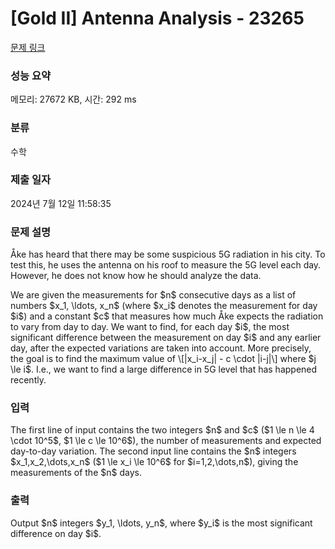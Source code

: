 # [Gold II] Antenna Analysis - 23265 

[문제 링크](https://www.acmicpc.net/problem/23265) 

### 성능 요약

메모리: 27672 KB, 시간: 292 ms

### 분류

수학

### 제출 일자

2024년 7월 12일 11:58:35

### 문제 설명

<p>Åke has heard that there may be some suspicious 5G radiation in his city. To test this, he uses the antenna on his roof to measure the 5G level each day. However, he does not know how he should analyze the data. </p>

<p>We are given the measurements for $n$ consecutive days as a list of numbers $x_1, \ldots, x_n$ (where $x_i$ denotes the measurement for day $i$) and a constant $c$ that measures how much Åke expects the radiation to vary from day to day. We want to find, for each day $i$, the most significant difference between the measurement on day $i$ and any earlier day, after the expected variations are taken into account. More precisely, the goal is to find the maximum value of \[|x_i-x_j| - c \cdot |i-j|\] where $j \le i$.  I.e., we want to find a large difference in 5G level that has happened recently.</p>

### 입력 

 <p>The first line of input contains the two integers $n$ and $c$ ($1 \le n \le 4 \cdot 10^5$, $1 \le c \le 10^6$), the number of measurements and expected day-to-day variation. The second input line contains the $n$ integers $x_1,x_2,\dots,x_n$ ($1 \le x_i \le 10^6$ for $i=1,2,\dots,n$), giving the measurements of the $n$ days.</p>

### 출력 

 <p>Output $n$ integers $y_1, \ldots, y_n$, where $y_i$ is the most significant difference on day $i$.</p>

